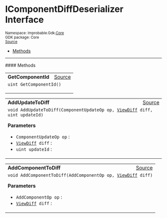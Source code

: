 
# IComponentDiffDeserializer Interface
<sup>
Namespace: Improbable.Gdk.<a href="{{urlRoot}}/api/core-index">Core</a><br/>
GDK package: Core<br/>
<a href="https://www.github.com/spatialos/gdk-for-unity/blob/0.2.1/workers/unity/Packages/com.improbable.gdk.core/Worker/MessageSerialization.cs/#L5">Source</a>
<style>
a code {
                    padding: 0em 0.25em!important;
}
code {
                    background-color: #ffffff!important;
}
</style>
</sup>
<nav id="pageToc" class="page-toc"><ul><li><a href="#methods">Methods</a>
</ul></nav>













</p>
<hr style="width:100%; border-top-color:#d8d8d8" />
#### Methods


</p>




<table width="100%">
    <tr>
        <td style="border-right:none"><b>GetComponentId</b></td>
        <td style="border-left:none; text-align:right"><a href="https://www.github.com/spatialos/gdk-for-unity/blob/0.2.1/workers/unity/Packages/com.improbable.gdk.core/Worker/MessageSerialization.cs/#L7">Source</a></td>
    </tr>
    <tr>
        <td colspan="2">
<code>uint GetComponentId()</code></p>






</td>
    </tr>
</table>


<table width="100%">
    <tr>
        <td style="border-right:none"><b>AddUpdateToDiff</b></td>
        <td style="border-left:none; text-align:right"><a href="https://www.github.com/spatialos/gdk-for-unity/blob/0.2.1/workers/unity/Packages/com.improbable.gdk.core/Worker/MessageSerialization.cs/#L9">Source</a></td>
    </tr>
    <tr>
        <td colspan="2">
<code>void AddUpdateToDiff(ComponentUpdateOp op, <a href="{{urlRoot}}/api/core/view-diff">ViewDiff</a> diff, uint updateId)</code></p>



</p>

<b>Parameters</b>

<ul>
<li><code>ComponentUpdateOp op</code> : </li>
<li><code><a href="{{urlRoot}}/api/core/view-diff">ViewDiff</a> diff</code> : </li>
<li><code>uint updateId</code> : </li>
</ul>





</td>
    </tr>
</table>


<table width="100%">
    <tr>
        <td style="border-right:none"><b>AddComponentToDiff</b></td>
        <td style="border-left:none; text-align:right"><a href="https://www.github.com/spatialos/gdk-for-unity/blob/0.2.1/workers/unity/Packages/com.improbable.gdk.core/Worker/MessageSerialization.cs/#L10">Source</a></td>
    </tr>
    <tr>
        <td colspan="2">
<code>void AddComponentToDiff(AddComponentOp op, <a href="{{urlRoot}}/api/core/view-diff">ViewDiff</a> diff)</code></p>



</p>

<b>Parameters</b>

<ul>
<li><code>AddComponentOp op</code> : </li>
<li><code><a href="{{urlRoot}}/api/core/view-diff">ViewDiff</a> diff</code> : </li>
</ul>





</td>
    </tr>
</table>





